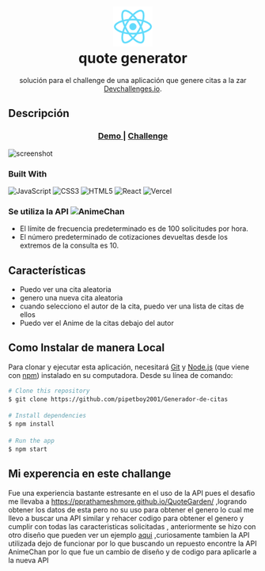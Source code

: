 <div align="center">
      <h1> <img src="/public/logo192.png" width="80px"><br/>quote generator </h1></div>

<div align="center">
   solución para el  challenge de una aplicación que genere citas a la zar <a href="http://devchallenges.io" target="_blank">Devchallenges.io</a>.
</div>

## Descripción

<div align="center">
  <h3>
    <a href="https://quote-pipetboy.vercel.app/">
      Demo
    </a>
    <span> | </span>
    <a href="https://devchallenges.io/challenges/8Y3J4ucAMQpSnYTwwWW8">
      Challenge
    </a>
  </h3>
</div>

![screenshot](public/Page.png)


### Built With
 ![JavaScript](https://img.shields.io/badge/javascript-%23323330.svg?style=for-the-badge&logo=javascript&logoColor=%23F7DF1E) ![CSS3](https://img.shields.io/badge/css3-%231572B6.svg?style=for-the-badge&logo=css3&logoColor=white) ![HTML5](https://img.shields.io/badge/html5-%23E34F26.svg?style=for-the-badge&logo=html5&logoColor=white) ![React](https://img.shields.io/badge/react-%2320232a.svg?style=for-the-badge&logo=react&logoColor=%2361DAFB) ![Vercel](https://img.shields.io/badge/vercel-%23000000.svg?style=for-the-badge&logo=vercel&logoColor=white)

### Se utiliza la API ![AnimeChan](https://animechan.vercel.app/docs)
- El límite de frecuencia predeterminado es de 100 solicitudes por hora.
- El número predeterminado de cotizaciones devueltas desde los extremos de la consulta es 10.

      

## Características

- Puedo ver una cita aleatoria
- genero una nueva cita aleatoria
- cuando selecciono el autor de la cita, puedo ver una lista de citas de ellos
- Puedo ver el Anime de la citas debajo del autor

## Como Instalar de manera Local
Para clonar y ejecutar esta aplicación, necesitará [Git](https://git-scm.com) y [Node.js](https://nodejs.org/en/download/) (que viene con [ npm](http://npmjs.com)) instalado en su computadora. Desde su línea de comando:

```bash
# Clone this repository
$ git clone https://github.com/pipetboy2001/Generador-de-citas

# Install dependencies
$ npm install

# Run the app
$ npm start
```
## Mi experencia en este challange
Fue una experiencia bastante estresante en el uso de la API pues el desafio me llevaba a https://pprathameshmore.github.io/QuoteGarden/ ,logrando obtener los datos de esta pero no su uso para obtener el genero lo cual me llevo a buscar una API similar y rehacer codigo para obtener el genero y cumplir con todas las caracteristicas solicitadas , anteriormente se hizo con otro diseño que pueden ver un ejemplo [aqui](https://generador-de-citas-hugnylilb-pipetboy2001.vercel.app/) ,curiosamente tambien la API utilizada dejo de funcionar por lo que buscando un repuesto encontre la API AnimeChan por lo que fue un cambio de diseño y de codigo para aplicarle a la nueva API 
